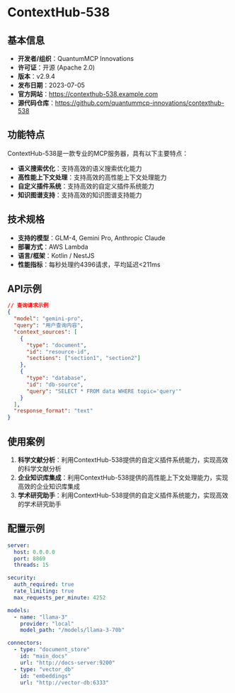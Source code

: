 # ContextHub-538

## 基本信息

- **开发者/组织**：QuantumMCP Innovations
- **许可证**：开源 (Apache 2.0)
- **版本**：v2.9.4
- **发布日期**：2023-07-05
- **官方网站**：https://contexthub-538.example.com
- **源代码仓库**：https://github.com/quantummcp-innovations/contexthub-538

## 功能特点

ContextHub-538是一款专业的MCP服务器，具有以下主要特点：

- **语义搜索优化**：支持高效的语义搜索优化能力
- **高性能上下文处理**：支持高效的高性能上下文处理能力
- **自定义插件系统**：支持高效的自定义插件系统能力
- **知识图谱支持**：支持高效的知识图谱支持能力


## 技术规格

- **支持的模型**：GLM-4, Gemini Pro, Anthropic Claude
- **部署方式**：AWS Lambda
- **语言/框架**：Kotlin / NestJS
- **性能指标**：每秒处理约4396请求，平均延迟<211ms

## API示例

```json
// 查询请求示例
{
  "model": "gemini-pro",
  "query": "用户查询内容",
  "context_sources": [
    {
      "type": "document",
      "id": "resource-id",
      "sections": ["section1", "section2"]
    },
    {
      "type": "database",
      "id": "db-source",
      "query": "SELECT * FROM data WHERE topic='query'"
    }
  ],
  "response_format": "text"
}
```

## 使用案例

1. **科学文献分析**：利用ContextHub-538提供的自定义插件系统能力，实现高效的科学文献分析
2. **企业知识库集成**：利用ContextHub-538提供的高性能上下文处理能力，实现高效的企业知识库集成
3. **学术研究助手**：利用ContextHub-538提供的自定义插件系统能力，实现高效的学术研究助手


## 配置示例

```yaml
server:
  host: 0.0.0.0
  port: 8869
  threads: 15

security:
  auth_required: true
  rate_limiting: true
  max_requests_per_minute: 4252

models:
  - name: "llama-3"
    provider: "local"
    model_path: "/models/llama-3-70b"

connectors:
  - type: "document_store"
    id: "main_docs"
    url: "http://docs-server:9200"
  - type: "vector_db"
    id: "embeddings"
    url: "http://vector-db:6333"
```